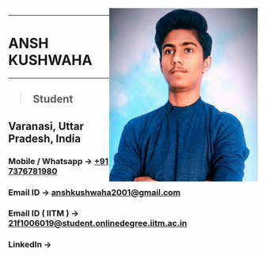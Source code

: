 <img src = "Pic.jpg" alt = "Profile Pic" height = "350" width = "300" align = "right">

___
# ANSH KUSHWAHA
___
> ## &nbsp; Student
## Varanasi, Uttar Pradesh, India
### Mobile / Whatsapp -> [ +91 7376781980 ]( https://wa.me/+917376781980 )
### Email ID -> [ anshkushwaha2001@gmail.com ]( https://mailto:anshkushwaha2001@gmail.com )
### Email ID ( IITM ) -> [ 21f1006019@student.onlinedegree.iitm.ac.in ]( https://mailto:21f1006019@student.onlinedegree.iitm.ac.in )
### LinkedIn -> 
